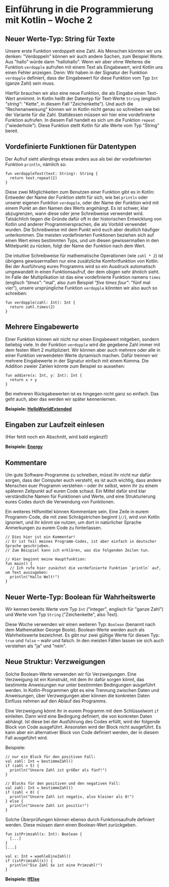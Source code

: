 # Einführung in die Programmierung mit Kotlin – Woche 2

## Neuer Werte-Typ: String für Texte

Unsere erste Funktion verdoppelt eine Zahl.
Als Menschen könnten wir uns denken:
"Verdoppeln" können wir auch andere Sachen, zum Beispiel Worte.
Aus "hallo" würde dann "hallohallo".
Wenn wir aber ohne Weiteres die Funktion `verdopple` aufrufen
mit einem Text als Eingabewert,
wird Kotlin uns einen Fehler anzeigen.
Denn: Wir haben in der Signatur der Funktion `verdopple` definiert,
dass der Eingabewert für diese Funktion vom Typ `Int` (ganze Zahl) sein muss.

Hierfür brauchen wir also eine neue Funktion,
die als Eingabe einen Text-Wert annimmt.
In Kotlin heißt der Datentyp für Text-Werte `String`
(englisch _"string"_: "Kette", in diesem Fall "Zeichenkette").
Und auch die "Rechenanweisung" können wir in Kotlin nicht genau so schreiben
wie bei der Variante für die Zahl.
Stattdessen müssen wir hier eine vordefinierte Funktion aufrufen.
In diesem Fall handelt es sich um die Funktion `repeat` ("wiederhole").
Diese Funktion stellt Kotlin für alle Werte vom Typ "String" bereit.

## Vordefinierte Funktionen für Datentypen

Der Aufruf sieht allerdings etwas anders aus
als bei der vordefinierten Funktion `println`, nämlich so:

```
fun verdoppleText(text: String): String {
  return text.repeat(2)
}
```

Diese zwei Möglichkeiten zum Benutzen einer Funktion gibt es in Kotlin:
Entweder der Name der Funktion steht für sich,
wie bei `println` oder unserer eigenen Funktion `verdopple`,
oder der Name der Funktion wird mit einem Punkt an den Namen des Werts angehängt.
Es ist schwer, klar abzugrenzen, wann diese oder jene Schreibweise verwendet wird.
Tatsächlich liegen die Gründe dafür oft in der historischen Entwicklung von Kotlin
und anderer Programmiersprachen, die als Vorbild verwendet wurden.
Die Schreibweise mit dem Punkt wird euch aber deutlich häufiger unterkommen.
Die meisten vordefinierten Funktionen beziehen sich auf einen Wert eines bestimmten Typs,
und um diesen gewissermaßen in den Mittelpunkt zu rücken,
folgt der Name der Funktion nach dem Wert.

Die intuitive Schreibweise für mathematische Operationen (wie `zahl * 2`)
ist übrigens gewissermaßen nur eine zusätzliche Komfortfunktion von Kotlin.
Bei der Ausführung eures Programms wird so ein Ausdruck automatisch umgewandelt
in einen Funktionsaufruf,
der dem obigen sehr ähnlich sieht.
Im Falle der Multiplikation ist das eine vordefinierte Funktion namens `times`
(englisch _"times"_: "mal", also zum Beispiel _"five times four"_: "fünf mal vier"),
unsere ursprüngliche Funktion `verdopple` könnten wir also auch so schreiben:

```
fun verdopple(zahl: Int): Int {
  return zahl.times(2)
}
```

## Mehrere Eingabewerte

Einer Funktion können wir nicht nur einen Eingabewert mitgeben,
sondern beliebig viele.
In der Funktion `verdopple` wird die gegebene Zahl immer mit dem festen Wert 2 multipliziert.
Wir können aber auch mehrere oder alle in einer Funktion verwendeten Werte dynamisch machen.
Dafür trennen wir mehrere Eingabewerte in der Signatur einfach mit einem Komma.
Die Addition zweier Zahlen könnte zum Beispiel so aussehen:

```
fun addiere(x: Int, y: Int): Int {
  return x + y
}
```

Bei mehreren Rückgabewerten ist es hingegen nicht ganz so einfach.
Das geht auch, aber das werden wir später kennenlernen.

**Beispiele: [HelloWorldExtended](HelloWorldExtended.kt)**

## Eingaben zur Laufzeit einlesen

(Hier fehlt noch ein Abschnitt, wird bald ergänzt!)

**Beispiele: [Energy](Energy.kt)**

## Kommentare

Um gute Software-Programme zu schreiben,
müsst ihr nicht nur dafür sorgen, dass der Computer euch versteht,
es ist auch wichtig, dass andere Menschen euer Programm verstehen –
oder ihr selbst, wenn ihr zu einem späteren Zeitpunkt auf euren Code schaut.
Ein Mittel dafür sind klar verständliche Namen für Funktionen und Werte,
und eine Strukturierung eures Codes durch die Verwendung von Funktionen.

Ein weiteres Hilfsmittel können Kommentare sein.
Eine Zeile in eurem Programm-Code,
die mit zwei Schrägstrichen beginnt (`//`),
wird von Kotlin ignoriert,
und ihr könnt sie nutzen,
um dort in natürlicher Sprache Anmerkungen zu eurem Code zu hinterlassen.

```
// Dies hier ist ein Kommentar!
// Er ist Teil meines Programm-Codes, ist aber einfach in deutscher Sprache geschrieben.
// Zum Beispiel kann ich erklären, was die folgenden Zeilen tun.

// Hier beginnt meine Hauptfunktion:
fun main() {
  // Ich rufe hier zunächst die vordefinierte Funktion `println` auf, um Text auszugeben:
  println("Hallo Welt!")
}
```

## Neuer Werte-Typ: Boolean für Wahrheitswerte

Wir kennen bereits Werte vom Typ `Int`
("integer", englisch für "ganze Zahl")
und Werte vom Typ `String` ("Zeichenkette", also Text).

Diese Woche verwenden wir einen weiteren Typ:
`Boolean` (benannt nach dem Mathematiker George Boole).
Boolean-Werte werden auch als Wahrheitswerte bezeichnet.
Es gibt nur zwei gültige Werte für diesen Typ:
`true` und `false` – wahr und falsch.
In den meisten Fällen lassen sie sich auch verstehen als
"ja" und "nein".

## Neue Struktur: Verzweigungen

Solche Boolean-Werte verwenden wir für Verzweigungen.
Eine Verzweigung ist ein Konstrukt,
mit dem ihr dafür sorgen könnt,
das bestimmte Anweisungen nur unter bestimmten Bedingungen ausgeführt werden.
In Kotlin-Programmen gibt es eine Trennung zwischen Daten und Anweisungen,
über Verzweigungen aber können die konkreten Daten Einfluss nehmen
auf den Ablauf des Programms.

Eine Verzweigung könnt ihr in eurem Programm mit dem Schlüsselwort `if` einleiten.
Dann wird eine Bedingung definiert, die von konkreten Daten abhängt.
Ist diese bei der Ausführung des Codes erfüllt,
wird der folgende Block von Code ausgeführt.
Ansonsten wird der Block nicht ausgeführt.
Es kann aber ein alternativer Block von Code definiert werden,
der in diesem Fall ausgeführt wird.

Beispiele:
```
// nur ein Block für den positiven Fall:
val zahl: Int = bestimmeZahl()
if (zahl > 5) {
  println("Unsere Zahl ist größer als fünf!")
}
```
```
// Blocks für den positiven und den negativen Fall:
val zahl: Int = bestimmeZahl()
if (zahl < 0) {
  println("Unsere Zahl ist negativ, also kleiner als 0!")
} else {
  println("Unsere Zahl ist positiv!")
}
```

Solche Überprüfungen können ebenso durch Funktionsaufrufe definiert werden.
Diese müssen dann einen Boolean-Wert zurückgeben.
```
fun istPrimzahl(x: Int): Boolean {
  [...]
}
[...]

val x: Int = waehleEineZahl()
if (istPrimzahl(x)) {
  println("Die Zahl $x ist eine Primzahl!")
}
```

**Beispiele: [IfElse](IfElse.kt)**